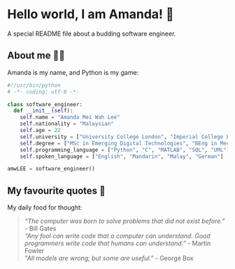 # Hello world, I am Amanda! :wave:
A special README file about a budding software engineer.

## About me 👩‍🎓
Amanda is my name, and Python is my game:
```python
#!/usr/bin/python
# -*- coding: utf-8 -*-

class software_engineer:
  def __init__(self):
    self.name = "Amanda Mei Wah Lee"
    self.nationality = "Malaysian"
    self.age = 22
    self.university = ["University College London", "Imperial College London"]
    self.degree = ["MSc in Emerging Digital Technologies", "BEng in Mechanical Engineering"]
    self.programming_language = ["Python", "C", "MATLAB", "SQL", "UML"]
    self.spoken_language = ["English", "Mandarin", "Malay", "German"]

amwLEE = software_engineer()
```

## My favourite quotes 📖
My daily food for thought:
> _“The computer was born to solve problems that did not exist before.”_ - Bill Gates\
> _“Any fool can write code that a computer can understand. Good programmers write code that humans can understand.”_ - Martin Fowler\
> _"All models are wrong, but some are useful."_ - George Box
